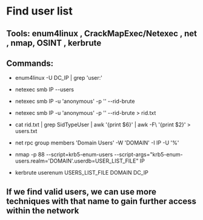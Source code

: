 # Find user list

## Tools: enum4linux , CrackMapExec/Netexec , net , nmap, OSINT , kerbrute

## Commands:

 - enum4linux -U DC_IP | grep 'user:'

 - netexec smb IP --users

 - netexec smb IP -u 'anonymous' -p '' --rid-brute

 - netexec smb IP -u 'anonymous' -p '' --rid-brute > rid.txt

 - cat rid.txt | grep SidTypeUser | awk '{print $6}' | awk -F\\ '{print $2}' > users.txt

 - net rpc group members 'Domain Users' -W 'DOMAIN' -I IP -U '%'

 - nmap -p 88 --script=krb5-enum-users --script-args="krb5-enum-users.realm='DOMAIN'.userdb=USER_LIST_FILE" IP

 - kerbrute userenum USERS_LIST_FILE DOMAIN DC_IP

## If we find valid users, we can use more techniques with that name to gain further access within the network

